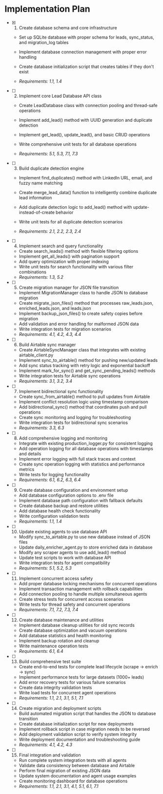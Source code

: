 # Implementation Plan

- [x] 1. Create database schema and core infrastructure



  - Set up SQLite database with proper schema for leads, sync_status, and migration_log tables
  - Implement database connection management with proper error handling
  - Create database initialization script that creates tables if they don't exist



  - _Requirements: 1.1, 1.4_

- [ ] 2. Implement core Lead Database API class
  - Create LeadDatabase class with connection pooling and thread-safe operations



  - Implement add_lead() method with UUID generation and duplicate detection
  - Implement get_lead(), update_lead(), and basic CRUD operations
  - Write comprehensive unit tests for all database operations
  - _Requirements: 5.1, 5.3, 7.1, 7.3_




- [ ] 3. Build duplicate detection engine
  - Implement find_duplicates() method with LinkedIn URL, email, and fuzzy name matching
  - Create merge_lead_data() function to intelligently combine duplicate lead information



  - Add duplicate detection logic to add_lead() method with update-instead-of-create behavior
  - Write unit tests for all duplicate detection scenarios
  - _Requirements: 2.1, 2.2, 2.3, 2.4_

- [ ] 4. Implement search and query functionality
  - Create search_leads() method with flexible filtering options
  - Implement get_all_leads() with pagination support
  - Add query optimization with proper indexing
  - Write unit tests for search functionality with various filter combinations
  - _Requirements: 1.3, 5.2_

- [ ] 5. Create migration manager for JSON file transition
  - Implement MigrationManager class to handle JSON to database migration
  - Create migrate_json_files() method that processes raw_leads.json, enriched_leads.json, and leads.json
  - Implement backup_json_files() to create safety copies before migration
  - Add validation and error handling for malformed JSON data
  - Write integration tests for migration scenarios
  - _Requirements: 4.1, 4.2, 4.3, 4.4_

- [ ] 6. Build Airtable sync manager
  - Create AirtableSyncManager class that integrates with existing airtable_client.py
  - Implement sync_to_airtable() method for pushing new/updated leads
  - Add sync status tracking with retry logic and exponential backoff
  - Implement mark_for_sync() and get_sync_pending_leads() methods
  - Write integration tests for Airtable sync operations
  - _Requirements: 3.1, 3.2, 3.4_

- [ ] 7. Implement bidirectional sync functionality
  - Create sync_from_airtable() method to pull updates from Airtable
  - Implement conflict resolution logic using timestamp comparison
  - Add bidirectional_sync() method that coordinates push and pull operations
  - Create sync monitoring and logging for troubleshooting
  - Write integration tests for bidirectional sync scenarios
  - _Requirements: 3.3, 6.3_

- [ ] 8. Add comprehensive logging and monitoring
  - Integrate with existing production_logger.py for consistent logging
  - Add operation logging for all database operations with timestamps and details
  - Implement error logging with full stack traces and context
  - Create sync operation logging with statistics and performance metrics
  - Write tests for logging functionality
  - _Requirements: 6.1, 6.2, 6.3, 6.4_

- [ ] 9. Create database configuration and environment setup
  - Add database configuration options to .env file
  - Implement database path configuration with fallback defaults
  - Create database backup and restore utilities
  - Add database health check functionality
  - Write configuration validation tests
  - _Requirements: 1.1, 1.4_

- [ ] 10. Update existing agents to use database API
  - Modify sync_to_airtable.py to use new database instead of JSON files
  - Update daily_enricher_agent.py to store enriched data in database
  - Modify any scraper agents to use add_lead() method
  - Update test scripts to work with database API
  - Write integration tests for agent compatibility
  - _Requirements: 5.1, 5.2, 5.3_

- [ ] 11. Implement concurrent access safety
  - Add proper database locking mechanisms for concurrent operations
  - Implement transaction management with rollback capabilities
  - Add connection pooling to handle multiple simultaneous agents
  - Create stress tests for concurrent access scenarios
  - Write tests for thread safety and concurrent operations
  - _Requirements: 7.1, 7.2, 7.3, 7.4_

- [ ] 12. Create database maintenance and utilities
  - Implement database cleanup utilities for old sync records
  - Create database optimization and vacuum operations
  - Add database statistics and health monitoring
  - Implement backup rotation and cleanup
  - Write maintenance operation tests
  - _Requirements: 6.1, 6.4_

- [ ] 13. Build comprehensive test suite
  - Create end-to-end tests for complete lead lifecycle (scrape -> enrich -> sync)
  - Implement performance tests for large datasets (1000+ leads)
  - Add error recovery tests for various failure scenarios
  - Create data integrity validation tests
  - Write load tests for concurrent agent operations
  - _Requirements: 1.1, 2.1, 3.1, 5.1, 7.1_

- [ ] 14. Create migration and deployment scripts
  - Build automated migration script that handles the JSON to database transition
  - Create database initialization script for new deployments
  - Implement rollback script in case migration needs to be reversed
  - Add deployment validation script to verify system integrity
  - Write deployment documentation and troubleshooting guide
  - _Requirements: 4.1, 4.2, 4.3_

- [ ] 15. Final integration and validation
  - Run complete system integration tests with all agents
  - Validate data consistency between database and Airtable
  - Perform final migration of existing JSON data
  - Update system documentation and agent usage examples
  - Create monitoring dashboard for database operations
  - _Requirements: 1.1, 2.1, 3.1, 4.1, 5.1, 6.1, 7.1_